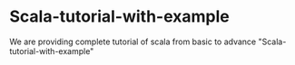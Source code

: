 # Scala-tutorial-with-example
We are providing complete tutorial of scala from basic to advance "Scala-tutorial-with-example"